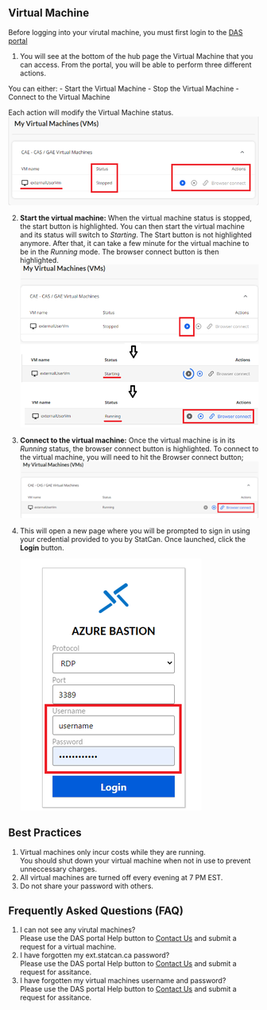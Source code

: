 ## Virtual Machine

Before logging into your virutal machine, you must first login to the [DAS portal](ExtPortal.md) 

1. You will see at the bottom of the hub page the Virtual Machine that you can access.
From the portal, you will be able to perform three different actions. 

You can either:
    - Start the Virtual Machine
    - Stop the Virtual Machine
    - Connect to the Virtual Machine

   Each action will modify the Virtual Machine status.
    ![External VM](images/ExternalVM.png)     

2. **Start the virtual machine:** When the virtual machine status is stopped, the start button is highlighted. You can then start the virtual machine and its status will switch to *Starting*. The Start button is not highlighted anymore.
After that, it can take a few minute for the virtual machine to be in the *Running* mode. 
The browser connect button is then highlighted.
    ![Start VM](images/StartVM.png) 

3. **Connect to the virtual machine:** Once the virtual machine is in its *Running* status, the browser connect button is highlighted. To connect to the virtual machine, you will need to hit the Browser connect button; 
    ![Browser Connect](images/BrowserConnect.png) 
    
4.  This will open a new page where you will be prompted to sign in using your credential provided to you by StatCan. Once launched, click the **Login** button.

    ![Enter VM Credentials](images/EnterCredential.png)


## Best Practices
1. Virtual machines only incur costs while they are running.\
   You should shut down your virtual machine when not in use to prevent unneccessary charges.
2. All virtual machines are turned off every evening at 7 PM EST.
3. Do not share your password with others.

## Frequently Asked Questions (FAQ)
1. I can not see any virutal machines?\
    Please use the DAS portal Help button to [Contact Us](ContactUs.md) and submit a request for a virtual machine.
2. I have forgotten my ext.statcan.ca password?\
    Please use the DAS portal Help button to [Contact Us](ContactUs.md) and submit a request for assitance.
3. I have forgotten my virtual machines username and password?\
    Please use the DAS portal Help button to [Contact Us](ContactUs.md) and submit a request for assitance.

















<!-- ## StatCan external Account (firstname.lastname@ext.statcan.ca)   

1. Using a modern web browser, click the sign-in button:  (add image of sign-in)
    - [https://daaas-portal.prod.cloud.statcan.ca/data-analytics-services/hub](https://daaas-portal.dev.cloud.statcan.ca/data-analytics-services/hub)

Note: First time logging in, you will prompted to change your password.

2. Once signed in, you will be in the hub page. You can go to that page by selecting the arrow next to the user name and select Das Hub as shown here.   

    ![DAS Hub](images/HubPage.png)     

3. You will see at the bottom of the hub page the Virtual Machine that you can access.
From the portal, you will be able to either
    -Start the VM
    -Stop the VM
    -Connect to the VM

    ![DAS Hub](images/StartStopVM.png)     

4. You will need to start your virtual machine and wait for your virtual machines to be in the "running" state. This can take a few minutes. (add image of running start and start button)
5. To connect to the VM, you will need to hit te Browser connect button. This will open a new page where you will be prompted to sign in using your credential provided to you by StatCan. Once launched, click the **Login** button.

    ![DAS Hub](images/BrowserConnect.png) 
    
Best Practices
1. You can stop  your virtual machine when not in use. All virtual machines are turned off every evening at 7 PM EST.
2. Do not share your password with others.


Frequently Asked Quesitons (FAQ)
1. I have forgotten my ext.statcan.ca password?
    Please use the DAS portal Help button to submit a request for assitance (add image)
2. I have forgotten my virtual machines username and password?
    Please use the DAS portal Help button to submit a request for assitance (add image)
 -->
